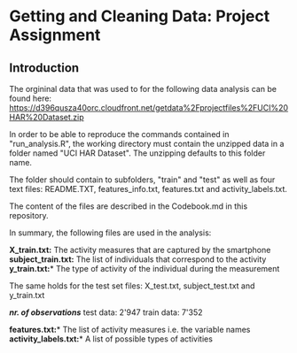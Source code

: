 # Getting and Cleaning Data: Project Assignment
## Introduction
The orgininal data that was used to for the following data analysis can be found here: https://d396qusza40orc.cloudfront.net/getdata%2Fprojectfiles%2FUCI%20HAR%20Dataset.zip

In order to be able to reproduce the commands contained in "run_analysis.R", the working directory must contain the unzipped data in a folder named "UCI HAR Dataset". The unzipping defaults to this folder name.

The folder should contain to subfolders, "train" and "test" as well as four text files: README.TXT, features_info.txt, features.txt and activity_labels.txt.

The content of the files are described in the Codebook.md in this repository.

In summary, the following files are used in the analysis:

**X_train.txt:** The activity measures that are captured by the smartphone
**subject_train.txt:** The list of individuals that correspond to the activity
**y_train.txt:*** The type of activity of the individual during the measurement

The same holds for the test set files: X_test.txt, subject_test.txt and y_train.txt

***nr. of observations***
test data:  2'947
train data: 7'352 

**features.txt:*** The list of activity measures i.e. the variable names
**activity_labels.txt:*** A list of possible types of activities 
## 
